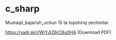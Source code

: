 # c_sharp

Mustaqil_bajarish_uchun 15 ta topshiriq yechimlar

https://yadi.sk/i/WiYJIZ6rC6u0HA (Download PDF)
